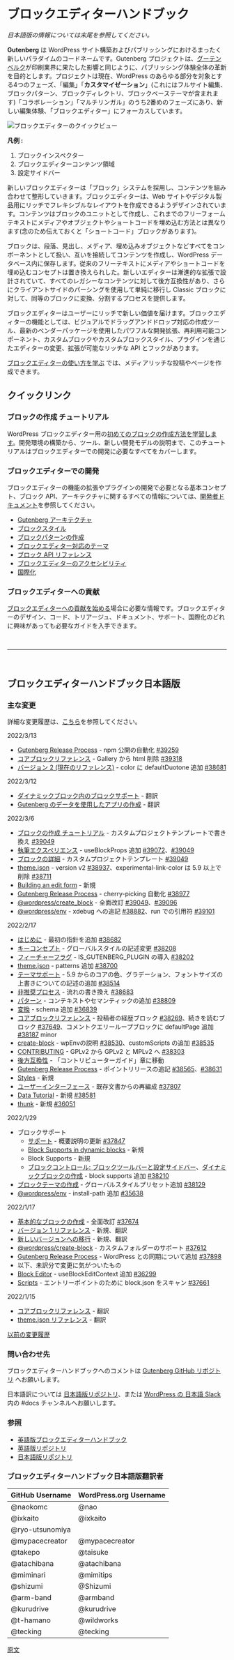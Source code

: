 <!-- 
# Block Editor Handbook
 -->
# ブロックエディターハンドブック

_日本語版の情報については末尾を参照してください。_

<!--
**Gutenberg** is a codename for a whole new paradigm in WordPress site building and publishing, that aims to revolutionize the entire publishing experience as much as Gutenberg did the printed word. The project is right now in the second phase of a four-phase process that will touch every piece of WordPress -- Editing, **Customization** (which includes Full Site Editing, Block Patterns, Block Directory and Block based themes), Collaboration, and Multilingual -- and is focused on a new editing experience, the block editor (which is the topic of the current documentation).
 -->
**Gutenberg** は WordPress サイト構築およびパブリッシングにおけるまったく新しいパラダイムのコードネームです。Gutenberg プロジェクトは、[グーテンベルク](https://ja.wikipedia.org/wiki/%E3%83%A8%E3%83%8F%E3%83%8D%E3%82%B9%E3%83%BB%E3%82%B0%E3%83%BC%E3%83%86%E3%83%B3%E3%83%99%E3%83%AB%E3%82%AF)が印刷業界に果たした影響と同じように、パブリッシング体験全体の革新を目的とします。プロジェクトは現在、WordPress のあらゆる部分を対象とする4つのフェーズ、「編集」「**カスタマイゼーション**」(これにはフルサイト編集、ブロックパターン、ブロックディレクトリ、ブロックベーステーマが含まれます)「コラボレーション」「マルチリンガル」のうち2番めのフェーズにあり、新しい編集体験、「ブロックエディター」にフォーカスしています。

<!--
![Quick view of the block editor](https://raw.githubusercontent.com/WordPress/gutenberg/trunk/docs/assets/quick-view-of-the-block-editor.png)

**Legend :**

1. Block Inserter
2. Block editor content area
3. Settings Sidebar
 -->
![ブロックエディターのクイックビュー](https://raw.githubusercontent.com/WordPress/gutenberg/trunk/docs/assets/quick-view-of-the-block-editor.png)

**凡例 :**
1. ブロックインスペクター
2. ブロックエディターコンテンツ領域
3. 設定サイドバー

<!--
Using a system of Blocks to compose and format content, the new block-based editor is designed to create rich, flexible layouts for websites and digital products. Content is created in the unit of blocks instead of freeform text with inserted media, embeds and Shortcodes (there's a Shortcode block though).
-->
新しいブロックエディターは「ブロック」システムを採用し、コンテンツを組み合わせて整形していきます。ブロックエディターは、Web サイトやデジタル製品用にリッチでフレキシブルなレイアウトを作成できるようデザインされています。コンテンツはブロックのユニットとして作成し、これまでのフリーフォームテキストにメディアやオブジェクトやショートコードを埋め込む方法とは異なります(念のため伝えておくと「ショートコード」ブロックがあります)。

<!--
Blocks treat Paragraphs, Headings, Media, and Embeds all as components that, when strung together, make up the content stored in the WordPress database, replacing the traditional concept of freeform text with embedded media and shortcodes. The new editor is designed with progressive enhancement, meaning that it is back-compatible with all legacy content, and it also offers a process to try to convert and split a Classic block into equivalent blocks using client-side parsing. Finally, the blocks offer enhanced editing and format controls.
-->
ブロックは、段落、見出し、メディア、埋め込みオブジェクトなどすべてをコンポーネントとして扱い、互いを接続してコンテンツを作成し、WordPress データベース内に保存します。従来のフリーテキストにメディアやショートコードを埋め込むコンセプトは置き換えられした。新しいエディターは漸進的な拡張で設計されていて、すべてのレガシーなコンテンツに対して後方互換性があり、さらにクライアントサイドのパーシングを使用して単純に移行し Classic ブロックに対して、同等のブロックに変換、分割するプロセスを提供します。

<!--
The Editor offers rich new value to users with visual, drag-and-drop creation tools and powerful developer enhancements with modern vendor packages, reusable components, rich APIs and hooks to modify and extend the editor through Custom Blocks, Custom Block Styles and Plugins.
-->
ブロックエディターはユーザーにリッチで新しい価値を届けます。ブロックエディターの機能としては、ビジュアルでドラッグアンドドロップ対応の作成ツール、最新のベンダーパッケージを使用したパワフルな開発拡張、再利用可能コンポーネント、カスタムブロックやカスタムブロックスタイル、プラグインを通じたエディターの変更、拡張が可能なリッチな API とフックがあります。

<!--
[Learn to use the block editor](https://wordpress.org/support/article/wordpress-editor/) to create media-rich posts and pages.
 -->
[ブロックエディターの使い方を学ぶ](https://ja.wordpress.org/support/article/wordpress-editor/) では、メディアリッチな投稿やページを作成できます。

<!--
## Quick links
 -->
## クイックリンク

<!--
### Create a Block Tutorial
 -->
### ブロックの作成 チュートリアル

<!--
[Learn how to create your first block](/docs/getting-started/create-block/README.md) for the WordPress block editor. From setting up your development environment, tools, and getting comfortable with the new development model, this tutorial covers all what you need to know to get started with the block editor.
 -->
WordPress ブロックエディター用の[初めてのブロックの作成方法を学習します](https://ja.wordpress.org/team/handbook/block-editor/getting-started/create-block/)。開発環境の構築から、ツール、新しい開発モデルの説明まで、このチュートリアルはブロックエディターでの開発に必要なすべてをカバーします。

<!--
### Develop for the block editor
 -->
### ブロックエディターでの開発

<!--
Whether you want to extend the functionality of the block editor, or create a plugin based on it, [see the developer documentation](/docs/how-to-guides/README.md) to find all the information about the basic concepts you need to get started, the block editor APIs and its architecture.
 -->
ブロックエディターの機能の拡張やプラグインの開発で必要となる基本コンセプト、ブロック API、アーキテクチャに関するすべての情報については、[開発者ドキュメント](https://ja.wordpress.org/team/handbook/block-editor/how-to-guides/)を参照してください。

<!--
-   [Gutenberg Architecture](/docs/explanations/architecture/README.md)
-   [Block Styles](/docs/reference-guides/filters/block-filters.md#block-styles)
-   [Creating Block Patterns](/docs/reference-guides/block-api/block-patterns.md)
-   [Theming for the Block Editor](/docs/how-to-guides/themes/README.md)
-   [Block API Reference](/docs/reference-guides/block-api/README.md)
-   [Block Editor Accessibility](/docs/how-to-guides/accessibility.md)
-   [Internationalization](/docs/how-to-guides/internationalization.md)
 -->
- [Gutenberg アーキテクチャ](https://ja.wordpress.org/team/handbook/block-editor/explanations/architecture/)
- [ブロックスタイル](https://ja.wordpress.org/team/handbook/block-editor/reference-guides/filters/block-filters/#block-styles)
- [ブロックパターンの作成](https://ja.wordpress.org/team/handbook/block-editor/reference-guides/block-api/block-patterns/)
- [ブロックエディター対応のテーマ](https://ja.wordpress.org/team/handbook/block-editor/how-to-guides/themes/)
- [ブロック API リファレンス](https://ja.wordpress.org/team/handbook/block-editor/reference-guides/block-api/)
- [ブロックエディターのアクセシビリティ](https://ja.wordpress.org/team/handbook/block-editor/how-to-guides/accessibility/)
- [国際化](https://ja.wordpress.org/team/handbook/block-editor/how-to-guides/internationalization/)

<!--
### Contribute to the block editor
 -->
### ブロックエディターへの貢献

<!--
Everything you need to know to [start contributing to the block editor](/docs/contributors/README.md) . Whether you are interested in the design, code, triage, documentation, support or internationalization of the block editor, you will find here guides to help you.
 -->
[ブロックエディターへの貢献を始める](https://ja.wordpress.org/team/handbook/block-editor/contributors/)場合に必要な情報です。ブロックエディターのデザイン、コード、トリアージュ、ドキュメント、サポート、国際化のどれに興味があっても必要なガイドを入手できます。

<br />
<hr />
<br />

## ブロックエディターハンドブック日本語版

### 主な変更

詳細な変更履歴は、[こちら](https://ja.wordpress.org/team/handbook/block-editor/handbook/block-editor-changelog/)を参照してください。

2022/3/13
- [Gutenberg Release Process](https://ja.wordpress.org/team/handbook/block-editor/contributors/code/release/) - npm 公開の自動化 [#39259](https://github.com/WordPress/gutenberg/pull/39259)
- [コアブロックリファレンス](https://ja.wordpress.org/team/handbook/block-editor/reference-guides/core-blocks/) - Gallery から html 削除 [#39318](https://github.com/WordPress/gutenberg/pull/39318)
- [バージョン 2 (現在のリファレンス)](https://ja.wordpress.org/team/handbook/block-editor/reference-guides/theme-json-reference/theme-json-living/) - color に defaultDuotone 追加 [#38681](https://github.com/WordPress/gutenberg/pull/38681)

2022/3/12
- [ダイナミックブロック内のブロックサポート](https://ja.wordpress.org/team/handbook/block-editor/how-to-guides/block-tutorial/block-supports-in-dynamic-blocks/) - 翻訳
- [Gutenberg のデータを使用したアプリの作成](https://ja.wordpress.org/team/handbook/block-editor/how-to-guides/data-basics/) - 翻訳

2022/3/6
- [ブロックの作成 チュートリアル](https://ja.wordpress.org/team/handbook/block-editor/getting-started/create-block/) - カスタムプロジェクトテンプレートで書き換え [#39049](https://github.com/WordPress/gutenberg/pull/39049)
- [執筆エクスペリエンス](https://ja.wordpress.org/team/handbook/block-editor/getting-started/create-block/author-experience/) - useBlockProps 追加 [#39072](https://github.com/WordPress/gutenberg/pull/39072)、[#39049](https://github.com/WordPress/gutenberg/pull/39049)
- [ブロックの詳細](https://ja.wordpress.org/team/handbook/block-editor/getting-started/create-block/block-anatomy/) - カスタムプロジェクトテンプレート [#39049](https://github.com/WordPress/gutenberg/pull/39049)
- [theme.json](https://ja.wordpress.org/team/handbook/block-editor/how-to-guides/themes/theme-json/) - version v2 [#38937](https://github.com/WordPress/gutenberg/pull/38937)、experimental-link-color は 5.9 以上で削除 [#38711](https://github.com/WordPress/gutenberg/pull/38711)
- [Building an edit form](https://github.com/WordPress/gutenberg/blob/trunk/docs/how-to-guides/data-basics/3-building-an-edit-form.md) - 新規
- [Gutenberg Release Process](https://ja.wordpress.org/team/handbook/block-editor/contributors/code/release/) - cherry-picking 自動化 [#38977](https://github.com/WordPress/gutenberg/pull/38977)
- [@wordpress/create_block](https://ja.wordpress.org/team/handbook/block-editor/reference-guides/packages/packages-create-block/) - 全面改訂 [#39049](https://github.com/WordPress/gutenberg/pull/39049)、[#39096](https://github.com/WordPress/gutenberg/pull/39096)
- [@wordpress/env](https://ja.wordpress.org/team/handbook/block-editor/reference-guides/packages/packages-env/) - xdebug への追記 [#38882](https://github.com/WordPress/gutenberg/pull/38882)、run での引用符 [#39101](https://github.com/WordPress/gutenberg/pull/39101)

2022/2/17
- [はじめに](https://ja.wordpress.org/team/handbook/block-editor/getting-started/) - 最初の指針を追加 [#38682](https://github.com/WordPress/gutenberg/pull/38682)
- [キーコンセプト](https://ja.wordpress.org/team/handbook/block-editor/explanations/architecture/key-concepts/) - グローバルスタイルの記述変更 [#38208](https://github.com/WordPress/gutenberg/pull/38208)
- [フィーチャーフラグ](https://ja.wordpress.org/team/handbook/block-editor/how-to-guides/feature-flags/) - IS_GUTENBERG_PLUGIN の導入 [#38202](https://github.com/WordPress/gutenberg/pull/38202)
- [theme.json](https://ja.wordpress.org/team/handbook/block-editor/how-to-guides/themes/theme-json/) - patterns 追加 [#38700](https://github.com/WordPress/gutenberg/pull/38700)
- [テーマサポート](https://ja.wordpress.org/team/handbook/block-editor/how-to-guides/themes/theme-support/) - 5.9 からのコアの色、グラデーション、フォントサイズの上書きについての記述の追加 [#38514](https://github.com/WordPress/gutenberg/pull/38514)
- [非推奨プロセス](https://ja.wordpress.org/team/handbook/block-editor/reference-guides/block-api/block-deprecation/) - 流れの書き換え [#38683](https://github.com/WordPress/gutenberg/pull/38683)
- [パターン](https://ja.wordpress.org/team/handbook/block-editor/reference-guides/block-api/block-patterns/) - コンテキストやセマンティックの追加 [#38809](https://github.com/WordPress/gutenberg/pull/38809)
- [変換](https://ja.wordpress.org/team/handbook/block-editor/reference-guides/block-api/block-transforms/) - schema 追加 [#36839](https://github.com/WordPress/gutenberg/pull/36839)
- [コアブロックリファレンス](https://ja.wordpress.org/team/handbook/block-editor/reference-guides/core-blocks/) - 投稿者の経歴ブロック [#38269](https://github.com/WordPress/gutenberg/pull/38269)、続きを読むブロック [#37649](https://github.com/WordPress/gutenberg/pull/37649)、コメントクエリーループブロックに defaultPage 追加 [#38187](https://github.com/WordPress/gutenberg/pull/38187)
minor
- [create-block](https://ja.wordpress.org/team/handbook/block-editor/reference-guides/packages/packages-create-block/) - wpEnvの説明 [#38530](https://github.com/WordPress/gutenberg/pull/38530)、customScripts の追加 [#38535](https://github.com/WordPress/gutenberg/pull/38535)
- [CONTRIBUTING](https://github.com/WordPress/gutenberg/blob/trunk/CONTRIBUTING.md) - GPLv2 から GPLv2 と MPLv2 へ [#38303](https://github.com/WordPress/gutenberg/pull/38303)
- [後方互換性](https://ja.wordpress.org/team/handbook/block-editor/contributors/code/backward-compatibility/) - 「コントリビューターガイド」章に移動
- [Gutenberg Release Process](https://ja.wordpress.org/team/handbook/block-editor/contributors/code/release/) - ポイントリリースの追記 [#38565](https://github.com/WordPress/gutenberg/pull/38565)、[#38631](https://github.com/WordPress/gutenberg/pull/38631)
- [Styles](https://ja.wordpress.org/team/handbook/block-editor/explanations/architecture/styles/) - 新規
- [ユーザーインターフェース](https://ja.wordpress.org/team/handbook/block-editor/explanations/user-interface/) - 既存文書からの再編成 [#37807](https://github.com/WordPress/gutenberg/pull/37807)
- [Data Tutorial](https://ja.wordpress.org/team/handbook/block-editor/how-to-guides/data-basics/) - 新規 [#38581](https://github.com/WordPress/gutenberg/pull/38581)
- [thunk](https://ja.wordpress.org/team/handbook/block-editor/how-to-guides/thunks/) - 新規 [#36051](https://github.com/WordPress/gutenberg/pull/36051)


2022/1/29
- ブロックサポート
  - [サポート](https://ja.wordpress.org/team/handbook/block-editor/reference-guides/block-api/block-supports/) - 概要説明の更新 [#37847](https://github.com/WordPress/gutenberg/pull/37847)
  - [Block Supports in dynamic blocks](https://ja.wordpress.org/team/handbook/block-editor/how-to-guides/block-tutorial/block-supports-in-dynamic-blocks/) - 新規
  - Block Supports - 新規
  - [ブロックコントロール: ブロックツールバーと設定サイドバー](https://ja.wordpress.org/team/handbook/block-editor/how-to-guides/block-tutorial/block-controls-toolbar-and-sidebar/)、[ダイナミックブロックの作成](https://ja.wordpress.org/team/handbook/block-editor/how-to-guides/block-tutorial/creating-dynamic-blocks/) - block supports 追加 [#38210](https://github.com/WordPress/gutenberg/pull/38210)
- [ブロックテーマの作成](https://ja.wordpress.org/team/handbook/block-editor/how-to-guides/themes/create-block-theme/) - グローバルスタイルプリセット追加 [#38129](https://github.com/WordPress/gutenberg/pull/38129)
- [@wordpress/env](https://ja.wordpress.org/team/handbook/block-editor/reference-guides/packages/packages-env/) - install-path 追加 [#35638](https://github.com/WordPress/gutenberg/pull/35638)

2022/1/17
- [基本的なブロックの作成](https://ja.wordpress.org/team/handbook/block-editor/how-to-guides/block-tutorial/writing-your-first-block-type/) - 全面改訂 [#37674](https://github.com/WordPress/gutenberg/pull/37674)
- [バージョン 1 リファレンス](https://ja.wordpress.org/team/handbook/block-editor/reference-guides/theme-json-reference/theme-json-v1/) - 新規、翻訳
- [新しいバージョンへの移行](https://ja.wordpress.org/team/handbook/block-editor/reference-guides/theme-json-reference/theme-json-migrations/) - 新規、翻訳
- [@wordpress/create-block](https://ja.wordpress.org/team/handbook/block-editor/reference-guides/packages/packages-create-block/) - カスタムフォルダーのサポート [#37612](https://github.com/WordPress/gutenberg/pull/37612)
- [Gutenberg Release Process](https://ja.wordpress.org/team/handbook/block-editor/contributors/code/release/) - WordPress との同期について追加 [#37898](https://github.com/WordPress/gutenberg/pull/37898)
- 以下、未訳分で変更に気がついたもの
- [Block Editor](https://github.com/WordPress/gutenberg/blob/trunk/packages/block-editor/README.md) - useBlockEditContext 追加 [#36299](https://github.com/WordPress/gutenberg/pull/36299)
- [Scripts](https://github.com/WordPress/gutenberg/blob/trunk/packages/scripts/README.md) - エントリーポイントのために block.json をスキャン [#37661](https://github.com/WordPress/gutenberg/pull/37661)

2022/1/15
- [コアブロックリファレンス](https://ja.wordpress.org/team/handbook/block-editor/reference-guides/core-blocks/) - 翻訳
- [theme.json リファレンス](https://ja.wordpress.org/team/handbook/block-editor/reference-guides/theme-json-reference/) - 翻訳


[以前の変更履歴](https://ja.wordpress.org/team/handbook/block-editor/handbook/block-editor-changelog/)

### 問い合わせ先

ブロックエディターハンドブックへのコメントは [Gutenberg GitHub リポジトリ](https://github.com/WordPress/gutenberg) へお願いします。

日本語訳については [日本語版リポジトリ](https://github.com/jawordpressorg/gutenberg)、または [WordPress の 日本語 Slack](https://ja.wordpress.org/support/article/slack/) 内の #docs チャンネルへお願いします。

### 参照

- [英語版ブロックエディターハンドブック](https://developer.wordpress.org/block-editor/)
- [英語版リポジトリ](https://github.com/WordPress/gutenberg)
- [日本語版リポジトリ](https://github.com/jawordpressorg/gutenberg)

### ブロックエディターハンドブック日本語版翻訳者

| GitHub Username | WordPress.org Username|
| --------------- | --------------------- |
| @naokomc | @nao |
| @ixkaito | @ixkaito |
| @ryo-utsunomiya | |
| @mypacecreator | @mypacecreator |
| @takepo | @taisuke |
| @atachibana | @atachibana |
| @miminari | @mimitips |
| @shizumi | @Shizumi |
| @arm-band | @armband |
| @kurudrive | @kurudrive |
| @t-hamano | @wildworks |
| @tecking | @tecking |

[原文](https://github.com/WordPress/gutenberg/blob/trunk/docs/README.md)
